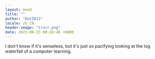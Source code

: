 ```yaml
---
layout: mood
title: ""
author: "DotIN13"
locale: zh_CN
header-image: "trocr.png"
date: 2023-06-23 00:26:46 +0800
---
```


I don't know if it's senseless, but it's just so pacifying looking at the log waterfall of a computer learning.
